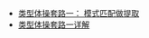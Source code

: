 - [类型体操套路一： 模式匹配做提取](https://www.typescriptlang.org/zh/play?#code/PTAEAUCcHsFsEsDOBTAUAFwJ4AdmgOLLoBqArgDbIAqOyAPOAHygC8EoyAHusgHYAmiCDAQo68XgDNkkUMQCG5UsmYB+OYuWgAXKF7IAbjIDcqDLQJEylAErJEFdK0skK1WgxFJ6idJAkA5oyMpqggoACCkJDymOa4LgBi8JC+dFGyXDwCQqS8ANa80ADuvADaALrMbBkc3HyCoGUS0rLJqegANKAAdH15hSXlFRWg6u2+OnqGJvF4hOgAMvJptVkNuQVFpZXVkdF12Y1lfT0D28PdLTKgy76j6ndOuvpGkKFYCQsT6HYO5E42N8UmkyrxSLAAEYyboAcgAjLDugAmKqmT7zIhPP6OZwLJ50MrwlHdXz+XgBNFmcLgaDYDKxOYuWn06LpA7rHKgc5DXbONb1LmVMZNUa6AVHIQnPrXWR-LrcrZDB6geVTV6zJkLFkZHEAvFEHVsomkvyBbrgqEyKlhMAAZQAFvBJOgMlqiI7na62RKNorBjsqvyOYLjirheKQ5KmjzSt1TrLVfZ0Cq1S8Zu8zBiXJ6Xbr7LigR6nXnjcjTeSAt0AMw28J2s0U6n29DySDoADq8HQDqZDbbne7DroDcyoaEZPNwmQkngnEOfsnFL2o4XXIABgASADeUBnc4AvjulwED+uRX4tLpJIoUB8LP3212e3rAaBH4Oe3RYTAAMb5UB5AEUAYHIcgkVAH9oH-WEQj7VsnyHV9kWcD9n2HKD-0A4DQPAuFcNg0JwjsbByHkX80GzEiyIo0cRz8NdGhPbpEmgSBYEYidGyrUAqGgTjQBPFcGM5Rot23RM91nTgj23Vj2NkxM7VISRpLPEVxKkw8dz42TlNUw9z10Ud7wSajyOQUdX2cczaL8b8-wAoD+BA6AwIg2FnI8gAyQimVsyy-GQmzkFIiy6MwpycLcvDIII-DoPyPzbV4-xYCZKg0qs+AAgddB6LHaMhNQkTx1AcTE3lWTYUg0AAB9IIAHV4GqGthRr0FhdT1Ey+BYGy3L8vlZhjL8dELF6-q-EWGd8tXUSuMrYTCr9cSatapqWvqprOsUqQbiq88eqy6bZroYaphMjKTsgAqBOKthJtHGaXToJ6gpyvKCuCUy8HeyAbE+34C31R6bsBwaHMS0AYdhuH4b87N-pe4H-jfZGzpq+H4ccxGJvBkH0Zu79sZx6HScguCUsSPJf3QeBoF4ZtmTbeRYCIex3XQcBWfZnhEDoGneF-AShbphneD2MWBIAClONsAkQXREyiRWAEpWGYWNeBFVWhHTN5fpZmI+fsayi253mOYFmXeDZ5BdGYwCAgdvQIWhSANZYZgT1AKnwgWOx0FISAmezQOiBD3hBdp0XafpxmpdjhbQDlvoFaV-0LkqL3mEqyPQ5oBJ1CDqOi7wA3NXDohS9D82XFr6OZdzt2rUgOCgA)
- [类型体操套路一详解](https://juejin.cn/book/7047524421182947366/section/7048281581428932619)